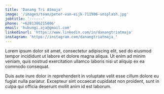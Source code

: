 ```yaml
---
title: 'Danang Tri Atmaja'
image: '/images/team/peter-van-eijk-711986-unsplash.jpg'
jobtitle: '------'
phone: '+6281386215006'
email: 'hubungi.aja@gmail.com'
linkedinurl: 'https://www.linkedin.com/in/danangtriatmaja'
instagram: 'https://instagram.com/danangtriatmaja_'
---
```


Lorem ipsum dolor sit amet, consectetur adipiscing elit, sed do eiusmod tempor incididunt ut labore et dolore magna aliqua. Ut enim ad minim veniam, quis nostrud exercitation ullamco laboris nisi ut aliquip ex ea commodo consequat.

Duis aute irure dolor in reprehenderit in voluptate velit esse cillum dolore eu fugiat nulla pariatur. Excepteur sint occaecat cupidatat non proident, sunt in culpa qui officia deserunt mollit anim id est laborum.
